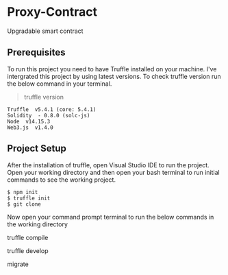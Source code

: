 # Proxy-Contract
Upgradable smart contract

## Prerequisites
To run this project you need to have Truffle installed on your machine. I've intergrated this project by using latest versions. To check truffle version run the below command in your 
terminal.
> truffle version
```
Truffle  v5.4.1 (core: 5.4.1)
Solidity  - 0.8.0 (solc-js)
Node  v14.15.3
Web3.js  v1.4.0
```
## Project Setup
After the installation of truffle, open Visual Studio IDE to run the project. Open your working directory and then open your bash terminal to run initial commands to see the working project.
```
$ npm init
$ truffle init
$ git clone 
```
Now open your command prompt terminal to run the below commands in the working directory

truffle compile

truffle develop

migrate


